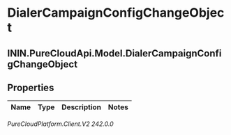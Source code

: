 # DialerCampaignConfigChangeObject

## ININ.PureCloudApi.Model.DialerCampaignConfigChangeObject

## Properties

|Name | Type | Description | Notes|
|------------ | ------------- | ------------- | -------------|



_PureCloudPlatform.Client.V2 242.0.0_
